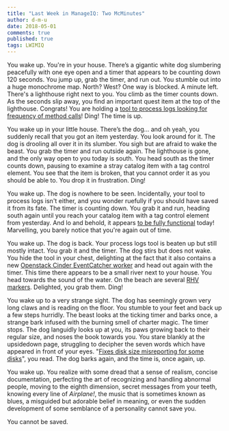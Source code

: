 ```yaml
---
title: "Last Week in ManageIQ: Two McMinutes"
author: d-m-u
date: 2018-05-01
comments: true
published: true
tags: LWIMIQ
---
```


You wake up. You're in your house. There’s a gigantic white dog slumbering peacefully with one eye open and a timer that appears to be counting down 120 seconds. You jump up, grab the timer, and run out. You stumble out into a huge monochrome map. North? West? One way is blocked. A minute left. There's a lighthouse right next to you. You climb as the timer counts down. As the seconds slip away, you find an important quest item at the top of the lighthouse. Congrats! You are holding a [tool to process logs looking for frequency of method calls](https://github.com/ManageIQ/manageiq/pull/17312)! Ding! The time is up.  
  
You wake up in your little house. There’s the dog… and oh yeah, you suddenly recall that you got an item yesterday. You look around for it. The dog is drooling all over it in its slumber. You sigh but are afraid to wake the beast. You grab the timer and run outside again. The lighthouse is gone, and the only way open to you today is south. You head south as the timer counts down, pausing to examine a stray catalog item with a tag control element. You see that the item is broken, that you cannot order it as you should be able to. You drop it in frustration. Ding!  
  
You wake up. The dog is nowhere to be seen. Incidentally, your tool to process logs isn't either, and you wonder ruefully if you should have saved it from its fate. The timer is counting down. You grab it and run, heading south again until you reach your catalog item with a tag control element from yesterday. And lo and behold, it appears [to be fully functional](https://github.com/ManageIQ/ui-components/pull/278) today! Marvelling, you barely notice that you're again out of time.  
  
You wake up. The dog is back. Your process logs tool is beaten up but still mostly intact. You grab it and the timer. The dog stirs but does not wake. You hide the tool in your chest, delighting at the fact that it also contains a new [Openstack Cinder EventCatcher worker](https://github.com/ManageIQ/manageiq/pull/17351) and head out again with the timer. This time there appears to be a small river next to your house. You head towards the sound of the water. On the beach are several [RHV markers](https://github.com/ManageIQ/integration_tests/pull/7161). Delighted, you grab them. Ding!  
  
You wake up to a very strange sight. The dog has seemingly grown very long claws and is reading on the floor. You stumble to your feet and back up a few steps hurridly. The beast looks at the ticking timer and barks once, a strange bark infused with the burning smell of charter magic. The timer stops. The dog languidly looks up at you, its paws growing back to their regular size, and noses the book towards you. You stare blankly at the upsidedown page, struggling to decipher the seven words which have appeared in front of your eyes. "[Fixes disk size misreporting for some disks](https://github.com/ManageIQ/manageiq-ui-service/pull/1410)", you read. The dog barks again, and the time is, once again, up.   
  
You wake up. You realize with some dread that a sense of realism, concise documentation, perfecting the art of recognizing and handling abnormal people, moving to the eighth dimension, secret messages from your teeth, knowing every line of _Airplane!_, the music that is sometimes known as blues, a misguided but adorable belief in meaning, or even the sudden development of some semblance of a personality cannot save you. 
  
You cannot be saved. 

